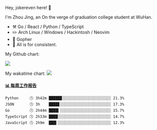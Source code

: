 Hey, jokereven here! 👋

I'm Zhou Jing, an On the verge of graduation college student at WuHan.

-   :hammer_and_pick: Go / React / Python / TypeScript
-   :pencil2: Arch Linux / Windows / Hackintosh / Neovim
-   :seedling: Gopher
-   :thought_balloon: All is for consistent.

My Github chart:

![](https://ghchart.rshah.org/JonnieWayy)

My wakatime chart:
![](https://wakatime.com/share/@jokereven/1679dc82-4bf9-4b63-9203-390d608503de.png)

<!-- waka-box start -->
#### <a href="https://gist.github.com/9f8118785e2d128d746db5f61b0e0a2a" target="_blank">📊 每周工作报告</a>
```text
Python     🕓 3h42m █████▉░░░░░░░░░░░░░░░░░░░░░░ 21.3%
JSON       🕓 3h    ████▊░░░░░░░░░░░░░░░░░░░░░░░ 17.3%
Go         🕓 2h44m ████▍░░░░░░░░░░░░░░░░░░░░░░░ 15.7%
TypeScript 🕓 2h33m ████░░░░░░░░░░░░░░░░░░░░░░░░ 14.7%
JavaScript 🕓 2h9m  ███▍░░░░░░░░░░░░░░░░░░░░░░░░ 12.3%
```
<!-- Powered by https://github.com/journey-ad/waka-box-go . -->
<!-- waka-box end -->
